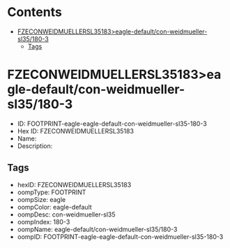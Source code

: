 



Contents
========

* [FZECONWEIDMUELLERSL35183>eagle-default/con-weidmueller-sl35/180-3](#fzeconweidmuellersl35183eagle-defaultcon-weidmueller-sl35180-3)
	* [Tags](#tags)

# FZECONWEIDMUELLERSL35183>eagle-default/con-weidmueller-sl35/180-3

- ID: FOOTPRINT-eagle-eagle-default-con-weidmueller-sl35-180-3
- Hex ID: FZECONWEIDMUELLERSL35183
- Name: 
- Description: 

## Tags

- hexID: FZECONWEIDMUELLERSL35183
- oompType: FOOTPRINT
- oompSize: eagle
- oompColor: eagle-default
- oompDesc: con-weidmueller-sl35
- oompIndex: 180-3
- oompName: eagle-default/con-weidmueller-sl35/180-3
- oompID: FOOTPRINT-eagle-eagle-default-con-weidmueller-sl35-180-3
